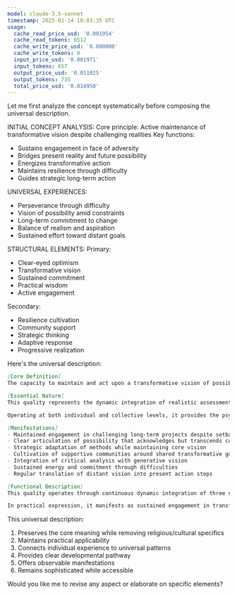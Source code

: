 ```yaml
---
model: claude-3.5-sonnet
timestamp: 2025-01-14 18:03:35 UTC
usage:
  cache_read_price_usd: '0.001954'
  cache_read_tokens: 6512
  cache_write_price_usd: '0.000000'
  cache_write_tokens: 0
  input_price_usd: '0.001971'
  input_tokens: 657
  output_price_usd: '0.011025'
  output_tokens: 735
  total_price_usd: '0.014950'
---
```


Let me first analyze the concept systematically before composing the universal description.

INITIAL CONCEPT ANALYSIS:
Core principle: Active maintenance of transformative vision despite challenging realities
Key functions:
- Sustains engagement in face of adversity
- Bridges present reality and future possibility
- Energizes transformative action
- Maintains resilience through difficulty
- Guides strategic long-term action

UNIVERSAL EXPERIENCES:
- Perseverance through difficulty
- Vision of possibility amid constraints
- Long-term commitment to change
- Balance of realism and aspiration
- Sustained effort toward distant goals

STRUCTURAL ELEMENTS:
Primary:
- Clear-eyed optimism
- Transformative vision
- Sustained commitment
- Practical wisdom
- Active engagement

Secondary:
- Resilience cultivation
- Community support
- Strategic thinking
- Adaptive response
- Progressive realization

Here's the universal description:

```markdown
[Core Definition]
The capacity to maintain and act upon a transformative vision of possibility while fully acknowledging present challenges and constraints. It combines clear recognition of reality with unwavering commitment to positive change, enabling sustained engagement in long-term transformative action despite difficulties or setbacks.

[Essential Nature]
This quality represents the dynamic integration of realistic assessment and visionary aspiration, manifesting as an active, engaged approach to transformative change. It differs from mere optimism by incorporating full awareness of obstacles and limitations, while transcending pure pragmatism through its maintenance of transformative possibility. The quality enables sustained commitment to positive change through difficulties by anchoring future vision in present action.

Operating at both individual and collective levels, it provides the psychological and social resources necessary for long-term engagement with challenging circumstances while maintaining positive agency. This creates a practical bridge between present reality and future possibility, informing strategic action while sustaining motivation and commitment.

[Manifestations]
- Maintained engagement in challenging long-term projects despite setbacks
- Clear articulation of possibility that acknowledges but transcends current limitations
- Strategic adaptation of methods while maintaining core vision
- Cultivation of supportive communities around shared transformative goals
- Integration of critical analysis with generative vision
- Sustained energy and commitment through difficulties
- Regular translation of distant vision into present action steps

[Functional Description]
This quality operates through continuous dynamic integration of three elements: clear assessment of present reality, maintained vision of positive possibility, and active engagement in transformative action. It develops through progressive cultivation of resilience, strategic thinking, and community support, enabled by regular practices that connect immediate action to longer-term vision. The capacity strengthens through successful navigation of challenges while maintaining commitment to positive change.

In practical expression, it manifests as sustained engagement in transformative projects despite obstacles, regular renewal of vision and commitment, strategic adaptation to changing circumstances, and cultivation of supportive relationships and communities. It enables individuals and groups to maintain effective long-term engagement with significant challenges while avoiding both naive optimism and cynical resignation, fostering resilient commitment to positive change through difficulty.
```

This universal description:
1. Preserves the core meaning while removing religious/cultural specifics
2. Maintains practical applicability
3. Connects individual experience to universal patterns
4. Provides clear developmental pathway
5. Offers observable manifestations
6. Remains sophisticated while accessible

Would you like me to revise any aspect or elaborate on specific elements?